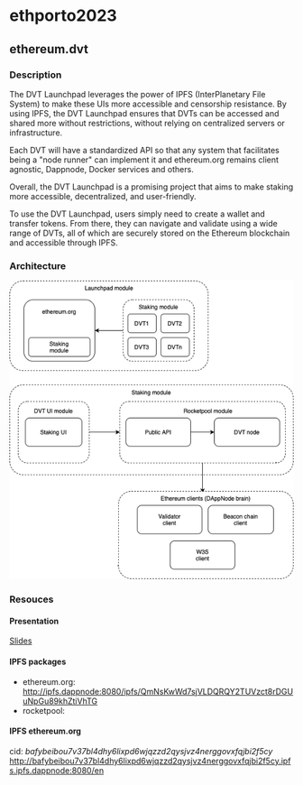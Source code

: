 # ethporto2023

## ethereum.dvt

### Description

The DVT Launchpad leverages the power of IPFS (InterPlanetary File System) to make these UIs more accessible and censorship resistance. By using IPFS, the DVT Launchpad ensures that DVTs can be accessed and shared more without restrictions, without relying on centralized servers or infrastructure.

Each DVT will have a standardized API so that any system that facilitates being a "node runner" can implement it and ethereum.org remains client agnostic, Dappnode, Docker services and others.

Overall, the DVT Launchpad is a promising project that aims to make staking more accessible, decentralized, and user-friendly.

To use the DVT Launchpad, users simply need to create a wallet and transfer tokens. From there, they can navigate and validate using a wide range of DVTs, all of which are securely stored on the Ethereum blockchain and accessible through IPFS.

### Architecture

![dagram](architecture.drawio.png?raw=true "Architecture diagram")

### Resouces

#### Presentation

[Slides](slides.pdf "Download PDF")

#### IPFS packages

- ethereum.org: http://ipfs.dappnode:8080/ipfs/QmNsKwWd7sjVLDQRQY2TUVzct8rDGUuNpGu89khZtiVhTG
- rocketpool:

#### IPFS ethereum.org

cid: _bafybeibou7v37bl4dhy6lixpd6wjqzzd2qysjvz4nerggovxfqjbi2f5cy_
http://bafybeibou7v37bl4dhy6lixpd6wjqzzd2qysjvz4nerggovxfqjbi2f5cy.ipfs.ipfs.dappnode:8080/en
